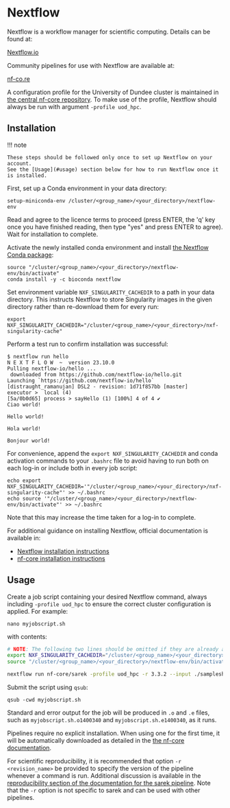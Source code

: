 # Nextflow

Nextflow is a workflow manager for scientific computing. Details can be found at:

[Nextflow.io](https://www.nextflow.io)

Community pipelines for use with Nextflow are available at:

[nf-co.re](https://nf-co.re)

A configuration profile for the University of Dundee cluster is maintained in [the central nf-core repository](https://github.com/nf-core/configs/blob/master/docs/uod_hpc.md). To make use of the profile, Nextflow should always be run with argument `-profile uod_hpc`.

## Installation

!!! note

    These steps should be followed only once to set up Nextflow on your account.
    See the [Usage](#usage) section below for how to run Nextflow once it is installed.

First, set up a Conda environment in your data directory:

```console
setup-miniconda-env /cluster/<group_name>/<your_directory>/nextflow-env
```

Read and agree to the licence terms to proceed (press ENTER, the 'q' key once you have finished reading, then type "yes" and press ENTER to agree).
Wait for installation to complete.

Activate the newly installed conda environment and install [the Nextflow Conda package](https://anaconda.org/bioconda/nextflow):

```console
source "/cluster/<group_name>/<your_directory>/nextflow-env/bin/activate"
conda install -y -c bioconda nextflow
```

Set environment variable `NXF_SINGULARITY_CACHEDIR` to a path in your data directory. This instructs Nextflow to store Singularity images in the given directory rather than re-download them for every run:

```console
export NXF_SINGULARITY_CACHEDIR="/cluster/<group_name>/<your_directory>/nxf-singularity-cache"
```

Perform a test run to confirm installation was successful:

```console
$ nextflow run hello
N E X T F L O W  ~  version 23.10.0
Pulling nextflow-io/hello ...
 downloaded from https://github.com/nextflow-io/hello.git
Launching `https://github.com/nextflow-io/hello` [distraught_ramanujan] DSL2 - revision: 1d71f857bb [master]
executor >  local (4)
[5a/0b0d65] process > sayHello (1) [100%] 4 of 4 ✔
Ciao world!

Hello world!

Hola world!

Bonjour world!
```

For convenience, append the `export NXF_SINGULARITY_CACHEDIR` and conda activation commands to your `.bashrc` file to avoid having to run both on each log-in or include both in every job script:

```console
echo export NXF_SINGULARITY_CACHEDIR='"/cluster/<group_name>/<your_directory>/nxf-singularity-cache"' >> ~/.bashrc
echo source '"/cluster/<group_name>/<your_directory>/nextflow-env/bin/activate"' >> ~/.bashrc
```

Note that this may increase the time taken for a log-in to complete.

For additional guidance on installing Nextflow, official documentation is available in:

* [Nextflow installation instructions](https://www.nextflow.io/docs/latest/getstarted.html#installation)
* [nf-core installation instructions](https://nf-co.re/docs/usage/installation)

## Usage

Create a job script containing your desired Nextflow command, always including `-profile uod_hpc` to ensure the correct cluster configuration is applied. For example:

```console
nano myjobscript.sh
```

with contents:

```bash
# NOTE: The following two lines should be omitted if they are already appended to your .bashrc
export NXF_SINGULARITY_CACHEDIR="/cluster/<group_name>/<your_directory>/nxf-singularity-cache"
source "/cluster/<group_name>/<your_directory>/nextflow-env/bin/activate"

nextflow run nf-core/sarek -profile uod_hpc -r 3.3.2 --input ./samplesheet.csv --outdir ./results ...<further parameters as required>...
```

Submit the script using `qsub`:

```console
qsub -cwd myjobscript.sh
```

Standard and error output for the job will be produced in `.o` and `.e` files, such as `myjobscript.sh.o1400340` and `myjobscript.sh.e1400340`, as it runs.

Pipelines require no explicit installation. When using one for the first time, it will be automatically downloaded as detailed in the [the nf-core documentation](https://nf-co.re/docs/usage/installation#pipeline-code).

For scientific reproducibility, it is recommended that option `-r <revision_name>` be provided to specify the version of the pipeline whenever a command is run. Additional discussion is available in the [reproducibility section of the documentation for the sarek pipeline](https://nf-co.re/sarek/3.3.2/docs/usage#reproducibility). Note that the `-r` option is not specific to sarek and can be used with other pipelines.

